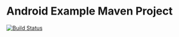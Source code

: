 # Android Example Maven Project


[![Build Status](https://travis-ci.org/fims/test.svg?branch=master)](https://travis-ci.org/fims/test.svg?branch=master)

